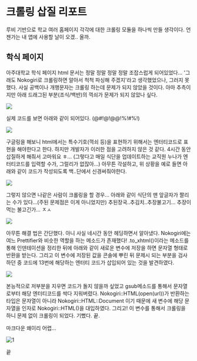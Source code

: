# 크롤링 삽질 리포트

루비 기반으로 학교 여러 홈페이지 각각에 대한 크롤링 모듈을 하나씩 만들 생각이다.
언젠가는 내 앱에 사용할 날이 오겠.. 올까.

학식 페이지
---------

아주대학교 학식 페이지 html 문서는 정말 정말 정말 정말 조잡스럽게 되어있었다...
'그래도 Nokogiri로 크롤링하면 알아서 척척 파싱해 주겠지'라고 생각했었으나,
그러지 못했다. 사실 공백이나 개행문자는 크롤링 하는데 문제가 되지 않았을 것이다.
아마 추측이지만 아래 드래그된 부분(조식/백반)의 꺽쇠가 문제가 되지 않았나 싶다.

<img src="https://user-images.githubusercontent.com/31656287/38167157-a7719418-356b-11e8-95bf-c5a8160a9b9d.png">

실제 코드를 보면 아래와 같이 되어있다. (@#!@$!@$@!%!#%!)

<img src="https://user-images.githubusercontent.com/31656287/38167158-a8b32e72-356b-11e8-950a-1a8d966f4a8e.png">

구글링을 해보니 html에서는 특수기호(꺽쇠 등)을 표현하기 위해서는 엔터티코드로 
표현을 해야한다고 한다. 하지만 개발자가 이러한 점을 고려하지 않은 것 같다. 4시간 동안 삽질하게 해줘서 고마워요 ㅎ...
(그렇다고 매일 식단을 업데이트하는 교직원 누나가 엔터티코드를 입력할 수가, 그럴리가 없잖아...)
아무튼 각설하고, 위 상황을 예로 들면 아래와 같이 코드가 작성되도록 백..단에서 신경써줘야한다.

<img src="https://user-images.githubusercontent.com/31656287/38167159-aa4524b6-356b-11e8-97d9-3daf2168ef1e.png">

그렇지 않으면 나같은 사람이 크롤링을 할 경우... 아래와 같이 식단의 맨 앞글자가 짤리는 수가 있다...(주된 문제점은 이게 아니었지만)
추된장국..추김치..추장불고기... 추장이 먹는 불고긴가... ㅈㅅ

<img src="https://user-images.githubusercontent.com/31656287/38167187-323177b2-356c-11e8-92f2-b9366467fc1b.png">

아무튼 해결 법은 간단했다. 아니 사실 네시간 동안 헤딩하면서 알아냈다. Nokogiri에는
여느 Prettifier와 비슷한 역할을 하는 메소드가 존재했다! .to_xhtml()이라는 메소드를 통해
인덴테이션을 정리한 뒤에 아래와 같이 새로운 변수에 저장을 하면 문자열 형태로 반환을 받는다.
그리고 이 변수에 저장된 값을 콘솔에 뿌린 뒤 문제시 되는 부분을 검사하던 중 코드에
13번에 해당하는 엔터티 코드가 삽입되어 있는 것을 발견하였다. 

<img src="https://user-images.githubusercontent.com/31656287/38167188-34355844-356c-11e8-91e6-0adc034c33cb.png">

본능적으로 저부분을 지우면 코드가 돌지 않을까 싶었고 gsub메소드를 통해서 문자열로부터 해당 엔터티코드를 싹다 지워버렸다.
Nokogiri::HTML(open(url))가 반환하는 타입은 문자열이 아니라 Nokogiri::HTML::Document
이기 때문에 새 변수에 해당 문자열을 인자로 Nokogiri::HTML()을 대입하였다.
그리고! 이 변수를 통해서 크롤링을 하니 문제 없이 크롤링이 되었다. 기뻤다. 끝.


마크다운 왜이리 어렵...


![1](https://user-images.githubusercontent.com/31656287/38167616-08166fb2-3573-11e8-9f40-e13976f20477.png)

끝

